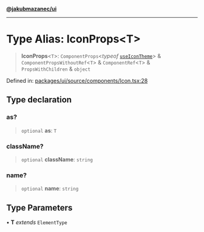 [**@jakubmazanec/ui**](../README.md)

---

# Type Alias: IconProps\<T\>

> **IconProps**\<`T`\>: `ComponentProps`\<_typeof_ [`useIconTheme`](../functions/useIconTheme.md)\>
> & `ComponentPropsWithoutRef`\<`T`\> & `ComponentRef`\<`T`\> & `PropsWithChildren` & `object`

Defined in:
[packages/ui/source/components/Icon.tsx:28](https://github.com/jakubmazanec/tools/blob/b70ba93afff7f67760159378262d2c0b19cfed9e/packages/ui/source/components/Icon.tsx#L28)

## Type declaration

### as?

> `optional` **as**: `T`

### className?

> `optional` **className**: `string`

### name?

> `optional` **name**: `string`

## Type Parameters

• **T** _extends_ `ElementType`
